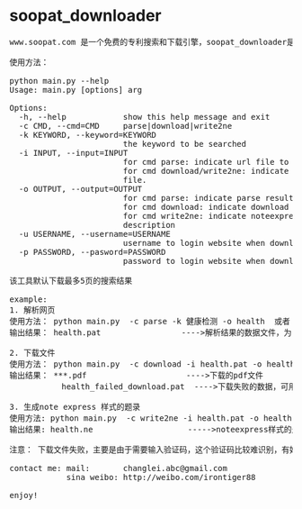 soopat_downloader
=================

<pre>
www.soopat.com 是一个免费的专利搜索和下载引擎，soopat_downloader是python写的一个批量解析并下载专利文献的工具。

使用方法：

python main.py --help
Usage: main.py [options] arg

Options:
  -h, --help            show this help message and exit
  -c CMD, --cmd=CMD     parse|download|write2ne
  -k KEYWORD, --keyword=KEYWORD
                        the keyword to be searched
  -i INPUT, --input=INPUT
                        for cmd parse: indicate url file to be parsed.
                        for cmd download/write2ne: indicate patents result
                        file.
  -o OUTPUT, --output=OUTPUT
                        for cmd parse: indicate parse result to be parsed.
                        for cmd download: indicate download failed patents.
                        for cmd write2ne: indicate noteexpress style
                        description
  -u USERNAME, --username=USERNAME
                        username to login website when download patents
  -p PASSWORD, --pasword=PASSWORD
                        password to login website when download patents
                        
该工具默认下载最多5页的搜索结果

example:
1. 解析网页
使用方法： python main.py  -c parse -k 健康检测 -o health  或者 python main.py  -c parse -i urlfile -o health
输出结果： health.pat                 ---->解析结果的数据文件，为 download/write2ne 的input数据来源

2. 下载文件
使用方法： python main.py  -c download -i health.pat -o health -u xxxxxxx -p *****
输出结果： ***.pdf                     ---->下载的pdf文件
           health_failed_download.pat  ---->下载失败的数据，可用于下一次下载的数据源

3. 生成note express 样式的题录
使用方法: python main.py  -c write2ne -i health.pat -o health
输出结果: health.ne                    ----->noteexpress样式的题录，可直接导入到专业文献管理软件noteexpress中

注意： 下载文件失败，主要是由于需要输入验证码，这个验证码比较难识别，有好的办法自动识别它的验证码，请联系我

contact me: mail:       changlei.abc@gmail.com  
            sina weibo: http://weibo.com/irontiger88

enjoy!

</pre>
                        
                        